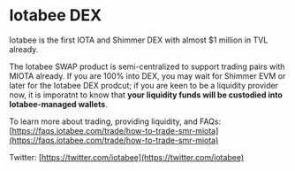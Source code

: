 # Iotabee DEX

Iotabee is the first IOTA and Shimmer DEX with almost $1 million in TVL already.

The Iotabee SWAP product is semi-centralized to support trading pairs with MIOTA already. If you are 100% into DEX, you may wait for Shimmer EVM or later for the Iotabee DEX prodcut; if you are keen to be a liquidity provider now, it is imporatnt to know that **your liquidity funds will be custodied into Iotabee-managed wallets**.&#x20;

To learn more about trading, providing liquidity, and FAQs: [https://faqs.iotabee.com/trade/how-to-trade-smr-miota](https://faqs.iotabee.com/trade/how-to-trade-smr-miota)

Twitter: [https://twitter.com/iotabee](https://twitter.com/iotabee)

